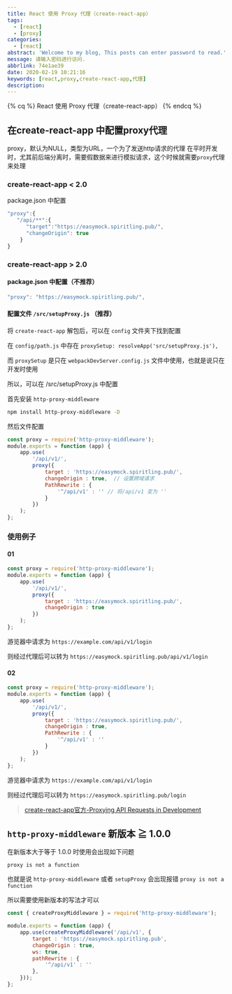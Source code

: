```yaml
---
title: React 使用 Proxy 代理（create-react-app）
tags:
  - [react]
  - [proxy]
categories:
  - [react]
abstract: 'Welcome to my blog, This posts can enter password to read.'
message: 请输入密码进行访问.
abbrlink: 74e1ae39
date: 2020-02-19 10:21:16
keywords: [react,proxy,create-react-app,代理]
description:
---
```


{% cq %} React 使用 Proxy 代理（create-react-app） {% endcq %}

<!-- more -->

## 在create-react-app 中配置proxy代理

proxy，默认为NULL，类型为URL，一个为了发送http请求的代理
在平时开发时，尤其前后端分离时，需要假数据来进行模拟请求，这个时候就需要`proxy`代理来处理

### create-react-app < 2.0

package.json 中配置

```js
"proxy":{
   "/api/**":{
      "target":"https://easymock.spiritling.pub/",
      "changeOrigin": true
    }
}
```

### create-react-app > 2.0

#### package.json 中配置（不推荐）

```js
"proxy": "https://easymock.spiritling.pub/",
```

#### 配置文件 `/src/setupProxy.js` （推荐）

将 `create-react-app` 解包后，可以在 `config` 文件夹下找到配置

在 `config/path.js` 中存在 `proxySetup: resolveApp('src/setupProxy.js'),`

而 `proxySetup` 是只在 `webpackDevServer.config.js` 文件中使用，也就是说只在开发时使用

所以，可以在 /src/setupProxy.js 中配置

首先安装 `http-proxy-middleware`

```bash
npm install http-proxy-middleware -D
```

然后文件配置

```js
const proxy = require('http-proxy-middleware');
module.exports = function (app) {
    app.use(
        '/api/v1/',
        proxy({
            target : 'https://easymock.spiritling.pub/',
            changeOrigin : true,  // 设置跨域请求
            PathRewrite : {
                '^/api/v1' : '' // 将/api/v1 变为 ''
            }
        })
    );
};
```

### 使用例子

#### 01

```js
const proxy = require('http-proxy-middleware');
module.exports = function (app) {
    app.use(
        '/api/v1/',
        proxy({
            target : 'https://easymock.spiritling.pub/',
            changeOrigin : true
        })
    );
};
```

游览器中请求为 `https://example.com/api/v1/login`

则经过代理后可以转为 `https://easymock.spiritling.pub/api/v1/login`

#### 02

```js
const proxy = require('http-proxy-middleware');
module.exports = function (app) {
    app.use(
        '/api/v1/',
        proxy({
            target : 'https://easymock.spiritling.pub/',
            changeOrigin : true,
            PathRewrite : {
                '^/api/v1' : ''
            }
        })
    );
};
```

游览器中请求为 `https://example.com/api/v1/login`

则经过代理后可以转为 `https://easymock.spiritling.pub/login`

> [create-react-app官方-Proxying API Requests in Development](https://create-react-app.dev/docs/proxying-api-requests-in-development/)

## `http-proxy-middleware` 新版本 ≧ 1.0.0

在新版本大于等于 1.0.0 时使用会出现如下问题

```
proxy is not a function
```

也就是说 `http-proxy-middleware` 或者 `setupProxy` 会出现报错 `proxy is not a function`

所以需要使用新版本的写法才可以

```js
const { createProxyMiddleware } = require('http-proxy-middleware');

module.exports = function (app) {
    app.use(createProxyMiddleware('/api/v1', {
        target : 'https://easymock.spiritling.pub',
        changeOrigin : true,
        ws: true,
        pathRewrite : {
            '^/api/v1' : ''
        },
    }));
};
```
